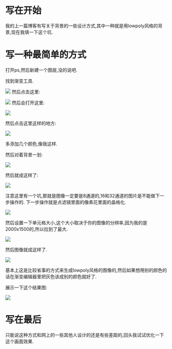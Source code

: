 # 写在开始
我的上一篇博客有写关于背景的一些设计方式,其中一种就是用lowpoly风格的背景,现在我填一下这个坑.
# 写一种最简单的方式
打开ps,然后新建一个图层,没的说吧.

找到渐变工具.

![](../img/PS_lowpoly_1.png)
然后点击这里:

![](../img/PS_lowpoly_2.png)
然后会打开这里:

![](../img/PS_lowpoly_3.png)

然后点击这里这样的地方:

![](../img/PS_lowpoly_4.png)

多添加几个颜色,像我这样.

然后对着背景一划:

![](../img/PS_lowpoly_5.png)

然后就成这样了:

![](../img/PS_lowpoly_6.png)

注意这里有一个坑,那就是图像一定要是8通道的,16和32通道的图片是不能做下一步操作的.
下一步操作就是点滤镜里面的像素花里面的晶格化.

![](../img/PS_lowpoly_7.png)

然后设置一下单元格大小,这个大小取决于你的图像的分辨率,因为我的是2000x1500的,所以拉到了最大.

![](../img/PS_lowpoly_8.png)

然后图像就成这样了.

![](../img/PS_lowpoly_9.png)

基本上这是比较省事的方式来生成lowpoly风格的图像的,然后如果想用别的颜色的话在渐变编辑器里把灰色该成别的颜色就好了.

展示一下这个结果图:

![](../img/PS_lowpoly_finish.jpg)

# 写在最后
只能说这种方式和网上的一些其他人设计的还是有些差距的,回头我试试优化一下这个画面效果.
